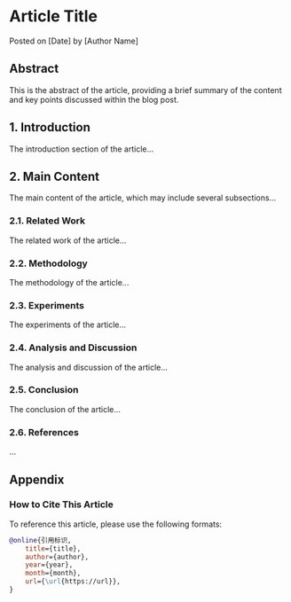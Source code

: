 # Article Title

Posted on [Date] by [Author Name]

## Abstract
This is the abstract of the article, providing a brief summary of the content and key points discussed within the blog post.

## 1. Introduction
The introduction section of the article...

## 2. Main Content
The main content of the article, which may include several subsections...

### 2.1. Related Work
The related work of the article...

### 2.2. Methodology
The methodology of the article...

### 2.3. Experiments
The experiments of the article...

### 2.4. Analysis and Discussion
The analysis and discussion of the article...

### 2.5. Conclusion
The conclusion of the article...

### 2.6. References
...

## Appendix

### How to Cite This Article

To reference this article, please use the following formats:

```bibtex
@online{引用标识,
    title={title},
    author={author},
    year={year},
    month={month},
    url={\url{https://url}},
}
```

